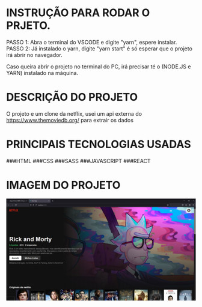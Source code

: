 # INSTRUÇÃO PARA RODAR O PRJETO.
PASSO 1: Abra o terminal do VSCODE e digite "yarn", espere instalar. PASSO 2: Já instalado o yarn, digite "yarn start" é só esperar que o projeto irá abrir no navegador.

Caso queira abrir o projeto no terminal do PC, irá precisar té o (NODE.JS e YARN) instalado na máquina.

# DESCRIÇÃO DO PROJETO
O projeto e um clone da netflix, usei um api externa do https://www.themoviedb.org/ para extrair os dados

# PRINCIPAIS TECNOLOGIAS USADAS
###HTML
###CSS
###SASS
###JAVASCRIPT
###REACT

# IMAGEM DO PROJETO
<img  width="1000px" src="banner.png" alt=""/>